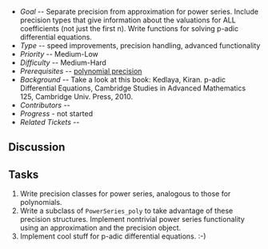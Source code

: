 
* _Goal_ -- Separate precision from approximation for power series. Include precision types that give information about the valuations for ALL coefficients (not just the first n). Write functions for solving p-adic differential equations.  
* _Type_ -- speed improvements, precision handling, advanced functionality 
* _Priority_ -- Medium-Low 
* _Difficulty_ -- Medium-Hard 
* _Prerequisites_ -- <a href="/padics/PolynomialPrecision">polynomial precision</a> 
* _Background_ -- Take a look at this book: Kedlaya, Kiran.  p-adic Differential Equations, Cambridge Studies in Advanced Mathematics 125, Cambridge Univ. Press, 2010. 
* _Contributors_ --  
* _Progress_ - not started 
* _Related Tickets_ --  

## Discussion


## Tasks

1. Write precision classes for power series, analogous to those for polynomials.  
1. Write a subclass of `PowerSeries_poly` to take advantage of these precision structures.  Implement nontrivial power series functionality using an approximation and the precision object. 
1. Implement cool stuff for p-adic differential equations.  :-) 